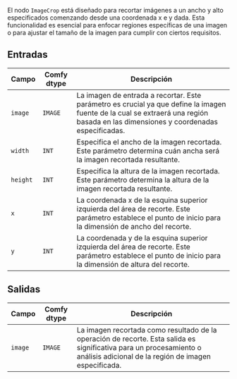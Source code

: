 El nodo `ImageCrop` está diseñado para recortar imágenes a un ancho y alto especificados comenzando desde una coordenada x e y dada. Esta funcionalidad es esencial para enfocar regiones específicas de una imagen o para ajustar el tamaño de la imagen para cumplir con ciertos requisitos.

## Entradas

| Campo | Comfy dtype | Descripción                                                                                   |
|-------|-------------|-----------------------------------------------------------------------------------------------|
| `image` | `IMAGE` | La imagen de entrada a recortar. Este parámetro es crucial ya que define la imagen fuente de la cual se extraerá una región basada en las dimensiones y coordenadas especificadas. |
| `width` | `INT` | Especifica el ancho de la imagen recortada. Este parámetro determina cuán ancha será la imagen recortada resultante. |
| `height` | `INT` | Especifica la altura de la imagen recortada. Este parámetro determina la altura de la imagen recortada resultante. |
| `x` | `INT` | La coordenada x de la esquina superior izquierda del área de recorte. Este parámetro establece el punto de inicio para la dimensión de ancho del recorte. |
| `y` | `INT` | La coordenada y de la esquina superior izquierda del área de recorte. Este parámetro establece el punto de inicio para la dimensión de altura del recorte. |

## Salidas

| Campo | Comfy dtype | Descripción                                                                   |
|-------|-------------|-------------------------------------------------------------------------------|
| `image` | `IMAGE` | La imagen recortada como resultado de la operación de recorte. Esta salida es significativa para un procesamiento o análisis adicional de la región de imagen especificada. |
